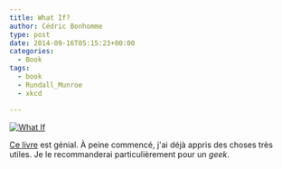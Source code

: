```yaml
---
title: What If?
author: Cédric Bonhomme
type: post
date: 2014-09-16T05:15:23+00:00
categories:
  - Book
tags:
  - book
  - Rundall_Munroe
  - xkcd

---
```

[![What If](/images/blog/2014/09/whatif-logo.png)](https://whatif.xkcd.com/book)

[Ce livre][1] est génial. À peine commencé, j'ai déjà appris des choses très
utiles. Je le recommanderai particulièrement pour un _geek_.

 [1]: https://whatif.xkcd.com/book